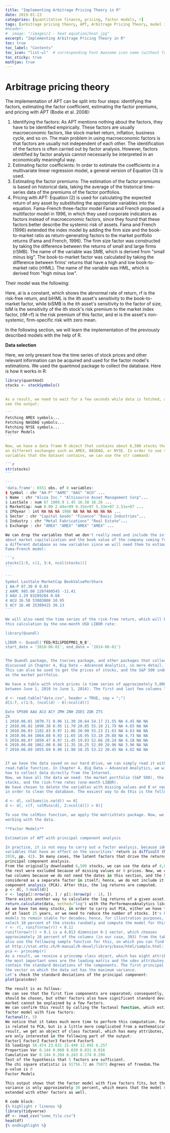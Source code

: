 ```yaml
---
title: "Implementing Arbitrage Pricing Theory in R"
date: 2019-01-23
categories: [quantitative finance, pricing, factor models, r]
tags: [arbitrage pricing theory, APT, Arbitrage Pricing Theory, model implementation, asset pricing, R, statistics]
#header:
#  image: "/images/2 - heat equation/heat.jpg"
excerpt: "Implementing Arbitrage Pricing Theory in R"
toc: true
toc_label: "Contents"
toc_icon: "list-ul"  # corresponding Font Awesome icon name (without fa prefix
toc_sticky: true
mathjax: true
---
```

# Arbitrage pricing theory

The implementation of APT can be split into four steps: identifying the factors,
estimating the factor coefficient, estimating the factor premiums, and pricing with
APT (Bodie et al. 2008):

1. Identifying the factors: As APT mentions nothing about the factors, they
have to be identified empirically. These factors are usually macroeconomic
factors, like stock market return, inflation, business cycle, and so on. The
main problem in using macroeconomic factors is that factors are usually not
independent of each other. The identification of the factors is often carried
out by factor analysis. However, factors identified by factor analysis cannot
necessarily be interpreted in an economically meaningful way.
2. Estimating factor coefficients: In order to estimate the coefficients in a
multivariate linear regression model, a general version of Equation (3)
is used.
3. Estimating the factor premiums: The estimation of the factor premiums
is based on historical data, taking the average of the historical time-series
data of the premiums of the factor portfolios.
4. Pricing with APT: Equation (2) is used for calculating the expected return of
any asset by substituting the appropriate variables into the equation.
Fama-French three-factor model
Fama and French proposed a multifactor model in 1996, in which they used
corporate indicators as factors instead of macroeconomic factors, since they found
that these factors better describe the systemic risk of assets. Fama and French (1996)
extended the index model by adding the firm size and the book-to-market ratio as
return-generating factors to the market portfolio returns (Fama and French, 1996).
The firm size factor was constructed by taking the difference between the returns of
small and large firms (rSMB). The name of the variable was SMB, which is derived from
"small minus big". The book-to-market factor was calculated by taking the difference
between firms' returns that have a high and low book-to-market ratio (rHML). The name
of the variable was HML, which is derived from "high minus low".

Their model was the following:

Here, ai is a constant, which shows the abnormal rate of return, rf is the risk-free
return, and biHML is the ith asset's sensitivity to the book-to-market factor, while biSMB
is the ith asset's sensitivity to the factor of size, biM is the sensitivity of the ith stock's
risk premium to the market index factor, (rM-rf) is the risk premium of this factor, and
ei is the asset's non-systemic, firm-specific risk with zero mean.

In the following section, we will learn the implementation of the previously
described models with the help of R.

**Data selection**

Here, we only present how the time series of stock prices and other relevant information
can be acquired and used for the factor model's estimations.
We used the quantmod package to collect the database.
Here is how it works in R:

````r
library(quantmod)
stocks <- stockSymbols()
```

As a result, we need to wait for a few seconds while data is fetched, and then we can
see the output:

```
Fetching AMEX symbols...
Fetching NASDAQ symbols...
Fetching NYSE symbols...
Factor Models
```

Now, we have a data frame R object that contains about 6,500 stocks that are traded
on different exchanges such as AMEX, NASDAQ, or NYSE. In order to see the
variables that the dataset contains, we can use the str command:

```r
str(stocks)
```

```
'data.frame': 6551 obs. of 8 variables:
$ Symbol : chr "AA-P" "AAMC" "AAU" "ACU" ...
$ Name : chr "Alcoa Inc." "Altisource Asset Management Corp"...
$ LastSale : num 87 1089.9 1.45 16.58 16.26 ...
$ MarketCap: num 0.00 2.44e+09 9.35e+07 5.33e+07 2.51e+07 ...
$ IPOyear : int NA NA NA 1988 NA NA NA NA NA NA ...
$ Sector : chr "Capital Goods" "Finance" "Basic Industries"...
$ Industry : chr "Metal Fabrications" "Real Estate"...
$ Exchange : chr "AMEX" "AMEX" "AMEX" "AMEX" ...

We can drop the variables that we don't really need and include the information
about market capitalization and the book value of the company coming from
a different database as new variables since we will need them to estimate the
Fama-French model:

```r
stocks[1:5, c(1, 3:4, ncol(stocks))]
```

```
Symbol LastSale MarketCap BookValuePerShare
1 AA-P 87.30 0 0.03
2 AAMC 985.00 2207480545 -11.41
3 AAU 1.29 83209284 0.68
4 ACU 16.50 53003808 10.95
5 ACY 16.40 25309415 30.13
```

We will also need the time series of the risk-free return, which will be quantified in
this calculation by the one-month USD LIBOR rate:

library(Quandl)

LIBOR <- Quandl('FED/RILSPDEPM01_N_B',
start_date = '2010-06-01', end_date = '2014-06-01')


The Quandl package, the tseries package, and other packages that collect data are
discussed in Chapter 4, Big Data – Advanced Analytics, in more detail.
This can also be used to get the prices of stocks, and the S&P 500 index can be used
as the market portfolio.

We have a table with stock prices (a time series of approximately 5,000 stock prices
between June 1, 2010 to June 1, 2014). The first and last few columns look like this:

d <- read.table("data.csv", header = TRUE, sep = ";")
d[1:7, c(1:5, (ncol(d) - 6):ncol(d))]

Date SP500 AAU ACU ACY ZMH ZNH ZOES ZQK ZTS
ZX
1 2010.06.01 1070.71 0.96 11.30 20.64 54.17 21.55 NA 4.45 NA NA
2 2010.06.02 1098.38 0.95 11.70 20.85 55.10 21.79 NA 4.65 NA NA
3 2010.06.03 1102.83 0.97 11.86 20.90 55.23 21.63 NA 4.63 NA NA
4 2010.06.04 1064.88 0.93 11.65 18.95 53.18 20.88 NA 4.73 NA NA
5 2010.06.07 1050.47 0.97 11.45 19.03 52.66 20.24 NA 4.18 NA NA
6 2010.06.08 1062.00 0.98 11.35 18.25 52.99 20.96 NA 3.96 NA NA
7 2010.06.09 1055.69 0.98 11.90 18.35 53.22 20.45 NA 4.02 NA NA


If we have the data saved on our hard drive, we can simply read it with the
read.table function. In Chapter 4, Big Data – Advanced Analytics, we will discuss
how to collect data directly from the Internet.
Now, we have all the data we need: the market portfolio (S&P 500), the price of
stocks, and the risk-free rates (one-month LIBOR).
We have chosen to delete the variables with missing values and 0 or negative prices,
in order to clean the database. The easiest way to do this is the following:

d <- d[, colSums(is.na(d)) == 0]
d <- d[, c(T, colMins(d[, 2:ncol(d)]) > 0)]

To use the colMins function, we apply the matrixStats package. Now, we can start
working with the data.

**Factor Models**

Estimation of APT with principal component analysis

In practice, it is not easy to carry out a factor analysis, because identifying the macro
variables that have an effect on the securities' return is difficult (Medvegyev – Száz,
2010, pp. 42). In many cases, the latent factors that drive the returns are searched by
principal component analysis.
From the originally downloaded 6,500 stocks, we can use the data of 4,015 stocks;
the rest were excluded because of missing values or 0 prices. Now, we omit the first
two columns because we do not need the dates in this section, and the S&P 500 is
considered as a separate factor in itself; hence, we do not include it in the principal
component analysis (PCA). After this, the log returns are computed.
p <- d[, 3:ncol(d)]
r <- log(p[2:nrow(p), ] / p[1:(nrow(p) - 1), ])
There exists another way to calculate the log returns of a given asset, that is, by using
return.calculate(data, method="log") with the PerformanceAnalytics library.
As we have too many stocks, in order to carry out PCA, either we have to have data
of at least 25 years, or we need to reduce the number of stocks. It's hopeless for factor
models to remain stable for decades; hence, for illustration purposes, we choose to
select 10 percent of the stocks randomly and compute the model for this sample:
r <- r[, runif(nrow(r)) < 0.1]
runif(nrow(r)) < 0.1 is a 4,013 dimension 0-1 vector, which chooses
approximately 10 percent of the columns (in our case, 393) from the table. We can
also use the following sample function for this, on which you can find further details
at http://stat.ethz.ch/R-manual/R-devel/library/base/html/sample.html:
pca <- princomp(r)
As a result, we receive a princomp class object, which has eight attributes, of which
the most important ones are the loading matrix and the sdev attributes, which
contain the standard deviations of the components. The first principal component is
the vector on which the data set has the maximum variance.
Let's check the standard deviations of the principal component:
plot(pca$sdev)

The result is as follows:
We can see that the first five components are separated; consequently, five factors
should be chosen, but other factors also have significant standard deviations, so the
market cannot be explained by a few factors.
We can confirm this result by calling the factanal function, which estimates the
factor model with five factors:
factanal(r, 5)
We notice that it takes much more time to perform this computation. Factor analysis
is related to PCA, but is a little more complicated from a mathematical aspect. As a
result, we get an object of class factanal, which has many attributes, but now, we
are only interested in the following part of the output:
Factor1 Factor2 Factor3 Factor4 Factor5
SS loadings 56.474 23.631 15.440 12.092 6.257
Proportion Var 0.144 0.060 0.039 0.031 0.016
Cumulative Var 0.144 0.204 0.243 0.274 0.290
Test of the hypothesis that 5 factors are sufficient.
The chi square statistic is 91756.72 on 75073 degrees of freedom.The
p-value is 0
Factor Models

This output shows that the factor model with five factors fits, but the explained
variance is only approximately 30 percent, which means that the model should be
extended with other factors as well.

R code block:
{% highlight r linenos %}
library(tidyverse)
df <- read_csv("some_file.csv")
head(df)
{% endhighlight %}
